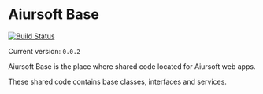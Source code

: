 ﻿# Aiursoft Base

[![Build Status](https://travis-ci.org/AiursoftWeb/AiursoftBase.svg?branch=master)](https://travis-ci.org/AiursoftWeb/AiursoftBase)

Current version: `0.0.2`

Aiursoft Base is the place where shared code located for Aiursoft web apps.

These shared code contains base classes, interfaces and services.